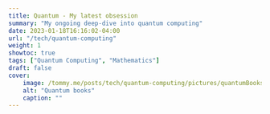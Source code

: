 ```yaml
---
title: Quantum - My latest obsession
summary: "My ongoing deep-dive into quantum computing"
date: 2023-01-18T16:16:02-04:00
url: "/tech/quantum-computing"
weight: 1
showtoc: true
tags: ["Quantum Computing", "Mathematics"]
draft: false
cover:
    image: /tommy.me/posts/tech/quantum-computing/pictures/quantumBooks.png
    alt: "Quantum books"
    caption: ""
---
```



